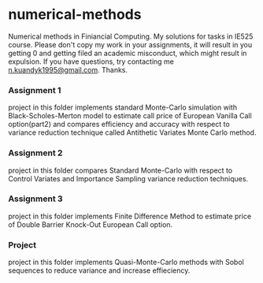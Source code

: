 # numerical-methods
Numerical methods in Finiancial Computing.
My solutions for tasks in IE525 course. Please don't copy my work in your assignments, it will result in you getting 0 and getting filed an academic misconduct, which might result in expulsion. If you have questions, try contacting me n.kuandyk1995@gmail.com. Thanks.

### Assignment 1
project in this folder implements standard Monte-Carlo simulation with Black-Scholes-Merton model to estimate call price of European Vanilla Call option(part2) and compares efficiency and accuracy with respect to variance reduction technique called Antithetic Variates Monte Carlo method.

### Assignment 2
project in this folder compares Standard Monte-Carlo with respect to Control Variates and Importance Sampling variance reduction techniques.

### Assignment 3
project in this folder implements Finite Difference Method to estimate price of Double Barrier Knock-Out European Call option.

### Project
project in this folder implements Quasi-Monte-Carlo methods with Sobol sequences to reduce variance and increase effieciency.
